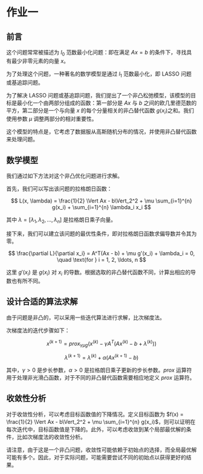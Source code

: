 # 作业一

## 前言

这个问题常常被描述为 $l_0$ 范数最小化问题：即在满足 $Ax=b$ 的条件下，寻找具有最少非零元素的向量 $x$。

为了处理这个问题，一种著名的数学模型是通过 $l_1$​ 范数最小化，即 LASSO 问题或基追踪问题。

为了解决 LASSO 问题或基追踪问题，我们提出了一个非凸松弛模型，该模型的目标是最小化一个由两部分组成的函数：第一部分是 $Ax$ 与 $b$ 之间的欧几里德范数的平方，第二部分是一个与向量 $x$ 的每个分量相关的非凸替代函数 $g(x_i)$​ 之和。我们使用参数 $\mu$ 调整两部分的相对重要性。

这个模型的特点是，它考虑了数据服从高斯随机分布的情况，并使用非凸替代函数来处理问题。

## 数学模型

我们通过如下方法对这个非凸优化问题进行求解。

首先，我们可以写出该问题的拉格朗日函数：

$$
L(x, \lambda) = \frac{1}{2} \Vert Ax - b\Vert_2^2 + \mu \sum_{i=1}^{n} g(x_i) + \sum_{i=1}^{n} \lambda_i x_i
$$

其中 $\lambda = [\lambda_1, \lambda_2, \ldots, \lambda_n]$ 是拉格朗日乘子向量。

接下来，我们可以建立该问题的最优性条件，即对拉格朗日函数求偏导数并令其为零。

$$
\frac{\partial L}{\partial x_i} = A^T(Ax - b) + \mu g'(x_i) + \lambda_i = 0, \quad \text{for } i = 1, 2, \ldots, n
$$

这里 $g'(x_i)$ 是 $g(x_i)$ 对 $x_i$ 的导数。根据选取的非凸替代函数不同，计算出相应的导数也有所不同。

## 设计合适的算法求解

由于问题是非凸的，可以采用一些迭代算法进行求解，比次梯度法。

次梯度法的迭代步骤如下：

$$
x^{(k+1)} = prox_{\gamma \mu g}(x^{(k)} - \gamma A^T(Ax^{(k)} - b + \lambda^{(k)}))
$$

$$
\lambda^{(k+1)} = \lambda^{(k)} + \alpha (Ax^{(k+1)} - b)
$$

其中，$\gamma \gt 0$ 是步长参数，$\alpha \gt 0$ 是拉格朗日乘子更新的步长参数。$prox$ 运算符用于处理非光滑凸函数，对于不同的非凸替代函数需要相应地定义 $prox$ 运算符。

## 收敛性分析

对于收敛性分析，可以考虑目标函数值的下降情况。定义目标函数为 $f(x) = \frac{1}{2} \Vert Ax - b\Vert_2^2 + \mu \sum_{i=1}^{n} g(x_i)$，则可以证明在每次迭代中，目标函数值是下降的。此外，可以考虑收敛到某个局部最优解的条件，比如次梯度法的收敛性分析。

请注意，由于这是一个非凸问题，收敛性可能依赖于初始点的选择，而全局最优解可能有多个。因此，对于实际问题，可能需要尝试不同的初始点以获得更好的结果。